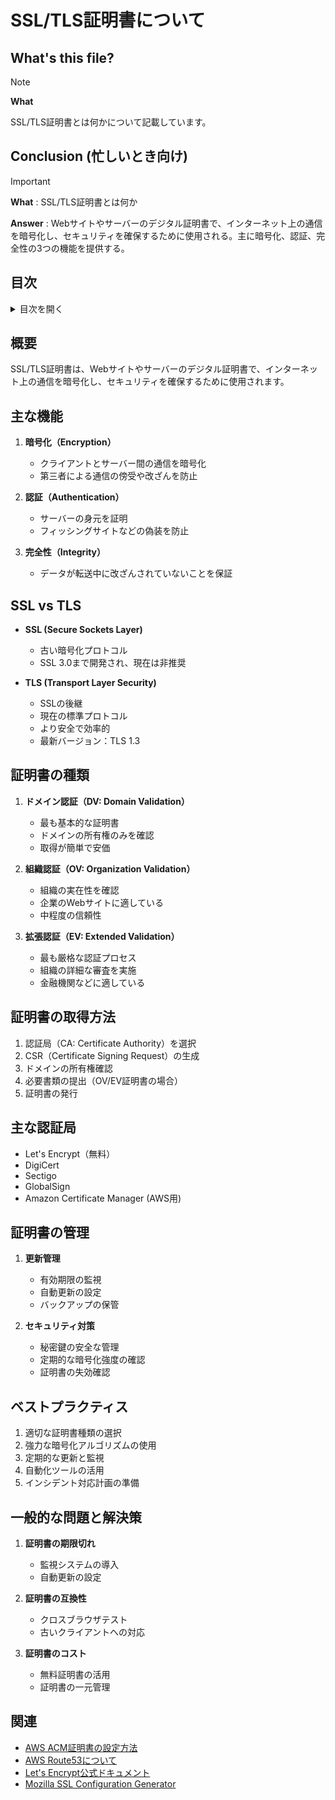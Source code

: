 # SSL/TLS証明書について

## What's this file?
> [!NOTE]
> **What**
> 
> SSL/TLS証明書とは何かについて記載しています。

## Conclusion (忙しいとき向け)
> [!IMPORTANT]
> **What** : SSL/TLS証明書とは何か
> 
> **Answer** : Webサイトやサーバーのデジタル証明書で、インターネット上の通信を暗号化し、セキュリティを確保するために使用される。主に暗号化、認証、完全性の3つの機能を提供する。

## 目次

<details>
<summary>目次を開く</summary>

- [主な機能](#主な機能)
- [SSL vs TLS](#ssl-vs-tls)
- [証明書の種類](#証明書の種類)
- [証明書の取得方法](#証明書の取得方法)
- [主な認証局](#主な認証局)
- [証明書の管理](#証明書の管理)
- [ベストプラクティス](#ベストプラクティス)
- [一般的な問題と解決策](#一般的な問題と解決策)
- [関連](#関連)

</details>

## 概要
SSL/TLS証明書は、Webサイトやサーバーのデジタル証明書で、インターネット上の通信を暗号化し、セキュリティを確保するために使用されます。

## 主な機能
1. **暗号化（Encryption）**
   - クライアントとサーバー間の通信を暗号化
   - 第三者による通信の傍受や改ざんを防止

2. **認証（Authentication）**
   - サーバーの身元を証明
   - フィッシングサイトなどの偽装を防止

3. **完全性（Integrity）**
   - データが転送中に改ざんされていないことを保証

## SSL vs TLS
- **SSL (Secure Sockets Layer)**
  - 古い暗号化プロトコル
  - SSL 3.0まで開発され、現在は非推奨

- **TLS (Transport Layer Security)**
  - SSLの後継
  - 現在の標準プロトコル
  - より安全で効率的
  - 最新バージョン：TLS 1.3

## 証明書の種類
1. **ドメイン認証（DV: Domain Validation）**
   - 最も基本的な証明書
   - ドメインの所有権のみを確認
   - 取得が簡単で安価

2. **組織認証（OV: Organization Validation）**
   - 組織の実在性を確認
   - 企業のWebサイトに適している
   - 中程度の信頼性

3. **拡張認証（EV: Extended Validation）**
   - 最も厳格な認証プロセス
   - 組織の詳細な審査を実施
   - 金融機関などに適している

## 証明書の取得方法
1. 認証局（CA: Certificate Authority）を選択
2. CSR（Certificate Signing Request）の生成
3. ドメインの所有権確認
4. 必要書類の提出（OV/EV証明書の場合）
5. 証明書の発行

## 主な認証局
- Let's Encrypt（無料）
- DigiCert
- Sectigo
- GlobalSign
- Amazon Certificate Manager (AWS用)

## 証明書の管理
1. **更新管理**
   - 有効期限の監視
   - 自動更新の設定
   - バックアップの保管

2. **セキュリティ対策**
   - 秘密鍵の安全な管理
   - 定期的な暗号化強度の確認
   - 証明書の失効確認

## ベストプラクティス
1. 適切な証明書種類の選択
2. 強力な暗号化アルゴリズムの使用
3. 定期的な更新と監視
4. 自動化ツールの活用
5. インシデント対応計画の準備

## 一般的な問題と解決策
1. **証明書の期限切れ**
   - 監視システムの導入
   - 自動更新の設定

2. **証明書の互換性**
   - クロスブラウザテスト
   - 古いクライアントへの対応

3. **証明書のコスト**
   - 無料証明書の活用
   - 証明書の一元管理

## 関連
- [AWS ACM証明書の設定方法](/Users/shota-hashimoto/til/daily/2025.07.24.08.47_what_aws_acm_certificate.md)
- [AWS Route53について](/Users/shota-hashimoto/til/daily/2025.07.17.12.21_what_aws_route53.md)
- [Let's Encrypt公式ドキュメント](https://letsencrypt.org/docs/)
- [Mozilla SSL Configuration Generator](https://ssl-config.mozilla.org/) 